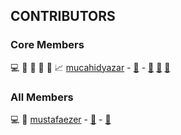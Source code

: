 ## CONTRIBUTORS

<!-- CONTRIBUTORS-GENERATOR-LIST:START -->

<!-- prettier-ignore-start -->
<!-- markdownlint-disable -->
<!-- CONTRIBUTORS-GENERATOR-CORE-MEMBERS:START - Do not remove or modify this section -->

### Core Members

 💻 🎨 🤖 🌿 📐 📈 [mucahidyazar](https://www.github.com/mucahidyazar) - [📧](mailto:mucahidyazar@gmail.com) -  [🔗](https://www.instagram.com/mucahidyazar/) [🔗](https://twitter.com/mucahidyazar) [🔗](https://www.linkedin.com/in/mucahidyazar/)

<!-- CONTRIBUTORS-GENERATOR-CORE-MEMBERS:END -->

<!-- CONTRIBUTORS-GENERATOR-ALL-MEMBERS:START - Do not remove or modify this section -->

### All Members

 💻 🎨 [mustafaezer](https://www.github.com/mustafaezer) - [📧](mailto:mustafaezer@gmail.com) -  [🔗](https://www.instagram.com/mustafaezer/)

<!-- CONTRIBUTORS-GENERATOR-ALL-MEMBERS:END -->
<!-- markdownlint-restore -->
<!-- prettier-ignore-end -->

<!-- CONTRIBUTORS-GENERATOR-LIST:END -->